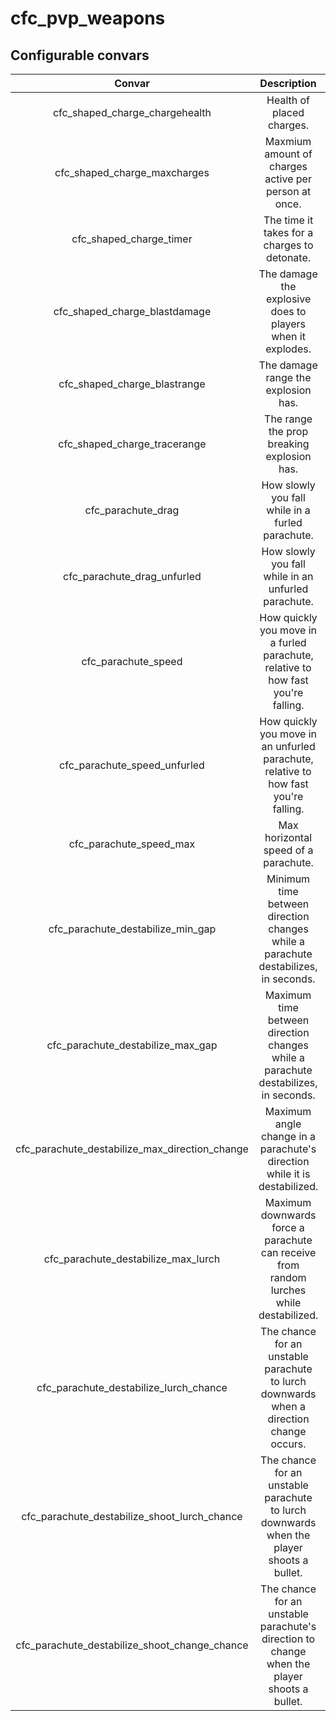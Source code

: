 # cfc_pvp_weapons

## Configurable convars

| Convar | Description | Default |
| :---: | :---: | :---: |
| cfc_shaped_charge_chargehealth | Health of placed charges. | 100 |
| cfc_shaped_charge_maxcharges | Maxmium amount of charges active per person at once. | 1 |
| cfc_shaped_charge_timer | The time it takes for a charges to detonate. | 10 |
| cfc_shaped_charge_blastdamage | The damage the explosive does to players when it explodes. | 0 |
| cfc_shaped_charge_blastrange | The damage range the explosion has. | 100 |
| cfc_shaped_charge_tracerange | The range the prop breaking explosion has. | 100 |
| cfc_parachute_drag | How slowly you fall while in a furled parachute. | 0.007 |
| cfc_parachute_drag_unfurled | How slowly you fall while in an unfurled parachute. | 0.028 |
| cfc_parachute_speed | How quickly you move in a furled parachute, relative to how fast you're falling. | 0.007 |
| cfc_parachute_speed_unfurled | How quickly you move in an unfurled parachute, relative to how fast you're falling. | 0.023 |
| cfc_parachute_speed_max | Max horizontal speed of a parachute. | 1400 |
| cfc_parachute_destabilize_min_gap | Minimum time between direction changes while a parachute destabilizes, in seconds. | 0.1 |
| cfc_parachute_destabilize_max_gap | Maximum time between direction changes while a parachute destabilizes, in seconds. | 3 |
| cfc_parachute_destabilize_max_direction_change | Maximum angle change in a parachute's direction while it is destabilized. | 40 |
| cfc_parachute_destabilize_max_lurch | Maximum downwards force a parachute can receive from random lurches while destabilized. | 300 |
| cfc_parachute_destabilize_lurch_chance | The chance for an unstable parachute to lurch downwards when a direction change occurs. | 0.2 |
| cfc_parachute_destabilize_shoot_lurch_chance | The chance for an unstable parachute to lurch downwards when the player shoots a bullet. | 0.2 |
| cfc_parachute_destabilize_shoot_change_chance | The chance for an unstable parachute's direction to change when the player shoots a bullet. | 0.15 |
